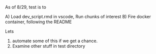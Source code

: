 As of 8/29, test is to 

A) Load dev_script.rmd in vscode, Run chunks of interest
B) Fire docker container, following the README

Lets 

1) automate some of this if we get a chance.
2) Examine other stuff in test directory

